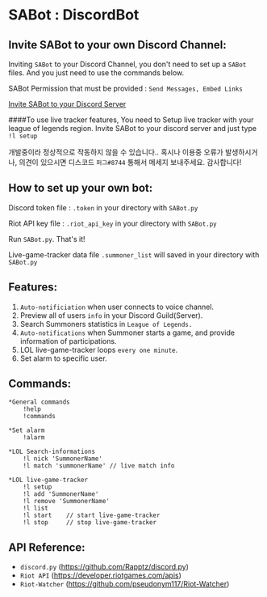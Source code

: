 # SABot : DiscordBot
## Invite SABot to your own Discord Channel:

Inviting `SABot` to your Discord Channel, you don't need to set up a `SABot` files.
And you just need to use the commands below.

SABot Permission that must be provided : `Send Messages, Embed Links`

[Invite SABot to your Discord Server](https://discord.com/api/oauth2/authorize?client_id=749632311208706073&permissions=2048&scope=bot)

####To use live tracker features, You need to Setup live tracker with your league of legends region. Invite SABot to your discord server and just type `!l setup`

개발중이라 정상적으로 작동하지 않을 수 있습니다..
혹시나 이용중 오류가 발생하시거나, 의견이 있으시면 
디스코드 `퍼그#8744` 통해서 메세지 보내주세요. 감사합니다!

## How to set up your own bot:

Discord token file : `.token` in your directory with `SABot.py`

Riot API key file : `.riot_api_key` in your directory with `SABot.py`

Run `SABot.py`. That's it!

Live-game-tracker data file `.summoner_list` will saved in your directory with `SABot.py`

## Features:

1. `Auto-notificiation` when user connects to voice channel.
2. Preview all of users `info` in your Discord Guild(Server).
3. Search Summoners statistics in `League of Legends.`
4. `Auto-notifications` when Summoner starts a game, and provide information of participations.
5. LOL live-game-tracker loops `every one minute`.
6. Set alarm to specific user.

## Commands:
    *General commands
        !help
        !commands

    *Set alarm
        !alarm

    *LOL Search-informations
        !l nick 'SummonerName'
        !l match 'summonerName' // live match info

    *LOL live-game-tracker
        !l setup
        !l add 'SummonerName'
        !l remove 'SummonerName'
        !l list
        !l start    // start live-game-tracker
        !l stop     // stop live-game-tracker

## API Reference:
* `discord.py` (https://github.com/Rapptz/discord.py)
* `Riot API` (https://developer.riotgames.com/apis)
* `Riot-Watcher` (https://github.com/pseudonym117/Riot-Watcher)

